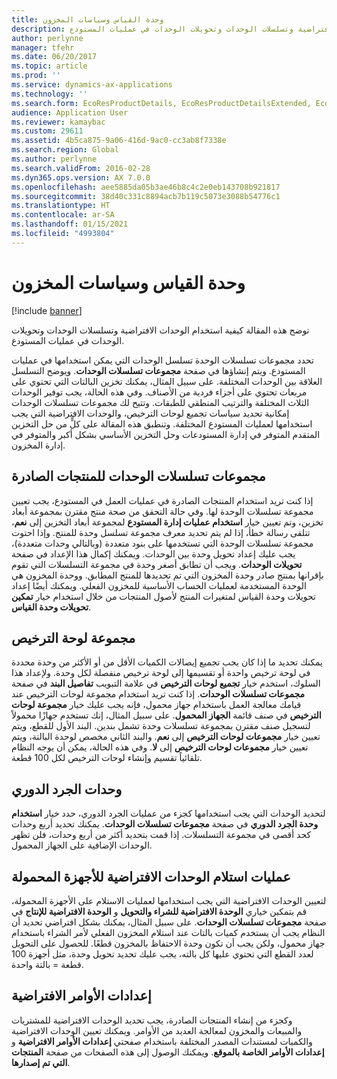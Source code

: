 ```yaml
---
title: وحدة القياس وسياسات المخزون
description: توضح هذه المقالة كيفية استخدام الوحدات الافتراضية وتسلسلات الوحدات وتحويلات الوحدات في عمليات المستودع.
author: perlynne
manager: tfehr
ms.date: 06/20/2017
ms.topic: article
ms.prod: ''
ms.service: dynamics-ax-applications
ms.technology: ''
ms.search.form: EcoResProductDetails, EcoResProductDetailsExtended, EcoResStorageDimensionGroup, InventItemOrderSetup, UnitOfMeasureConversion, WHSRFMenuItem, WHSUOMSeqGroupTable
audience: Application User
ms.reviewer: kamaybac
ms.custom: 29611
ms.assetid: 4b5ca875-9a06-416d-9ac0-cc3ab8f7338e
ms.search.region: Global
ms.author: perlynne
ms.search.validFrom: 2016-02-28
ms.dyn365.ops.version: AX 7.0.0
ms.openlocfilehash: aee5885da05b3ae46b8c4c2e0eb143708b921817
ms.sourcegitcommit: 38d40c331c8894acb7b119c5073e3088b54776c1
ms.translationtype: HT
ms.contentlocale: ar-SA
ms.lasthandoff: 01/15/2021
ms.locfileid: "4993804"
---
```

# <a name="unit-of-measure-and-stocking-policies"></a>وحدة القياس وسياسات المخزون

[!include [banner](../includes/banner.md)]

توضح هذه المقالة كيفية استخدام الوحدات الافتراضية وتسلسلات الوحدات وتحويلات الوحدات في عمليات المستودع.

تحدد مجموعات تسلسلات الوحدة تسلسل الوحدات التي يمكن استخدامها في عمليات المستودع. ‏‫ويتم إنشاؤها في صفحة **مجموعات تسلسلات الوحدات**. ويوضح التسلسل العلاقة بين الوحدات المختلفة.‬ على سبيل المثال، يمكنك تخزين البالتات التي تحتوي على مربعات تحتوي على أجزاء فردية من الأصناف. وفي هذه الحالة، يجب توفير الوحدات الثلاث المختلفة والترتيب المنطقي للطبقات. وتتيح لك مجموعات تسلسلات الوحدات إمكانية تحديد سياسات تجميع لوحات الترخيص، والوحدات الافتراضية التي يجب استخدامها لعمليات المستودع المختلفة. وتنطبق هذه المقالة على كلٍّ من حل التخزين المتقدم المتوفر في إدارة المستودعات وحل التخزين الأساسي بشكل أكبر والمتوفر في إدارة المخزون.

## <a name="unit-sequence-groups-for-released-products"></a>مجموعات تسلسلات الوحدات للمنتجات الصادرة
إذا كنت تريد استخدام المنتجات الصادرة في عمليات العمل في المستودع، يجب تعيين مجموعة تسلسلات الوحدة لها. وفي حالة التحقق من صحة منتج مقترن بمجموعة أبعاد تخزين، وتم تعيين خيار **استخدام عمليات إدارة المستودع** لمجموعة أبعاد التخزين إلى **نعم**، تتلقى رسالة خطأ، إذا لم يتم تحديد معرف مجموعة تسلسل وحدة للمنتج. وإذا احتوت مجموعة تسلسلات الوحدة التي تستخدمها على بنود متعددة (وبالتالي وحدات متعددة)، يجب عليك إعداد تحويل وحدة بين الوحدات. ويمكنك إكمال هذا الإعداد في صفحة **تحويلات الوحدات**. ويجب أن تطابق أصغر وحدة في مجموعة التسلسلات التي تقوم بإقرانها بمنتج صادر وحدة المخزون التي تم تحديدها للمنتج المطابق. ووحدة المخزون هي الوحدة المستخدمة لعمليات الحساب الأساسية للمخزون الفعلي. ويمكنك أيضًا إعداد تحويلات وحدة القياس لمتغيرات المنتج لأصول المنتجات من خلال استخدام خيار **تمكين تحويلات وحدة القياس**.

## <a name="license-plate-grouping"></a>مجموعة لوحة الترخيص
يمكنك تحديد ما إذا كان يجب تجميع إيصالات الكميات الأقل من أو الأكثر من وحدة محددة في لوحة ترخيص واحدة أو تقسيمها إلى لوحة ترخيص منفصلة لكل وحدة. ولإعداد هذا السلوك، استخدم خيار **تجميع لوحات الترخيص** في علامة التبويب **تفاصيل البند** في صفحة **مجموعات تسلسلات الوحدات**. إذا كنت تريد استخدام مجموعة لوحات الترخيص عند قيامك معالجة العمل باستخدام جهاز محمول، فإنه يجب عليك خيار **مجموعة لوحات الترخيص** في صنف قائمة **الجهاز المحمول**. على سبيل المثال، إنك تستخدم جهازًا محمولاً لتسجيل صنف مقترن بمجموعة تسلسلات وحدة تشمل بندين. البند الأول للقطع، ويتم تعيين خيار **مجموعات لوحات الترخيص** إلى **نعم**. والبند الثاني مخصص لوحدة البالتة، ويتم تعيين خيار **مجموعات لوحات الترخيص** إلى **لا**. وفي هذه الحالة، يمكن أن يوجه النظام تلقائياً تقسيم وإنشاء لوحات الترخيص لكل 100 قطعة.

## <a name="units-for-cycle-counting"></a>وحدات الجرد الدوري
لتحديد الوحدات التي يجب استخدامها كجزء من عمليات الجرد الدوري، حدد خيار **استخدام وحدة الجرد الدوري‬** في صفحة **مجموعات تسلسلات الوحدات**. يمكنك تحديد أربع وحدات كحد أقصى في مجموعة التسلسلات. إذا قمت بتحديد أكثر من أربع وحدات، فلن تظهر الوحدات الإضافية على الجهاز المحمول.

## <a name="default-units-for-mobile-device-receiving-processes"></a>عمليات استلام الوحدات الافتراضية للأجهزة المحمولة
لتعيين الوحدات الافتراضية التي يجب استخدامها لعمليات الاستلام على الأجهزة المحمولة، قم بتمكين خياري **الوحدة الافتراضية للشراء والتحويل** و **الوحدة الافتراضية للإنتاج** في صفحة **مجموعات تسلسلات الوحدات**. على سبيل المثال، يمكنك بشكل افتراضي تحديد أن النظام يجب أن يستخدم كميات بالتات عند استلام المخزون الفعلي لأمر الشراء باستخدام جهاز محمول، ولكن يجب أن تكون وحدة الاحتفاظ بالمخزون قطعًا. للحصول على التحويل لعدد القطع التي تحتوي عليها كل بالته، يجب عليك تحديد تحويل وحدة، مثل أجهزة 100 قطعة = بالتة واحدة.

## <a name="default-order-settings"></a>إعدادات الأوامر الافتراضية
وكجزء من إنشاء المنتجات الصادرة، يجب تحديد الوحدات الافتراضية للمشتريات والمبيعات والمخزون لمعالجة العديد من الأوامر. ويمكنك تعيين الوحدات الافتراضية والكميات لمستندات المصدر المختلفة باستخدام صفحتي **إعدادات الأوامر الافتراضية** و **إعدادات الأوامر الخاصة بالموقع**. ويمكنك الوصول إلى هذه الصفحات من صفحة **المنتجات التي تم إصدارها**.



